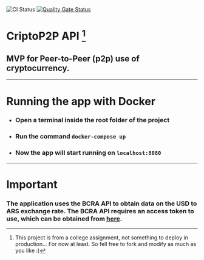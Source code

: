 ![CI Status](https://github.com/angelodpadron/criptop2p-api/actions/workflows/gradle.yml/badge.svg)
[![Quality Gate Status](https://sonarcloud.io/api/project_badges/measure?project=angelodpadron_criptop2p-api&metric=alert_status)](https://sonarcloud.io/summary/new_code?id=angelodpadron_criptop2p-api)

# CriptoP2P API [^*]

## MVP for Peer-to-Peer (p2p) use of cryptocurrency.

---

# Running the app with Docker

- ### Open a terminal inside the root folder of the project
- ### Run the command `docker-compose up`
- ### Now the app will start running on `localhost:8080`

---

# Important

### The application uses the BCRA API to obtain data on the USD to ARS exchange rate. The BCRA API requires an access token to use, which can be obtained from [here](https://estadisticasbcra.com/api/documentacion).

[^*]: This project is from a college assignment, not something to deploy in production... For now at least. So fell free
to fork and modify as much as you like :)
